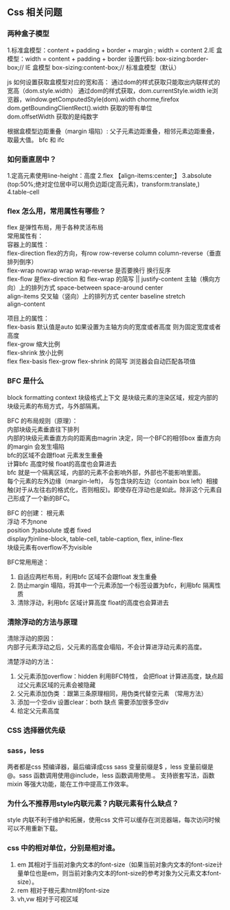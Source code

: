 ## Css 相关问题
### 两种盒子模型
1.标准盒模型：content +  padding + border + margin ; width = content
2.IE 盒模型：width = content + padding + border
设置代码: 
box-sizing:border-box;// IE 盒模型
box-sizing:content-box;// 标准盒模型（默认）

js 如何设置获取盒模型对应的宽和高：
通过dom的样式获取只能取出内联样式的宽高（dom.style.width）
通过dom的样式获取，dom.currentStyle.width ie浏览器，window.getComputedStyle(dom).width chorme,firefox
dom.getBoundingClientRect().width  获取的带有单位  
dom.offsetWidth  获取的是纯数字

根据盒模型边距重叠（margin 塌陷）:
父子元素边距重叠，相邻元素边距重叠，取最大值。
bfc 和 ifc

### 如何垂直居中？
1.定高元素使用line-height：高度
2.flex 【align-items:center;】
3.absolute (top:50%;绝对定位居中可以用负边距(定高元素)，transform:translate,)
4.table-cell 

### flex 怎么用，常用属性有哪些？
flex 是弹性布局，用于各种灵活布局 <br/>
常用属性有：<br/>
容器上的属性：<br/>
flex-direction flex的方向，有row row-reverse column column-reverse（垂直排列倒序）<br/>
flex-wrap nowrap wrap wrap-reverse 是否要换行 换行反序<br/>
flex-flow 是flex-direction 和 flex-wrap 的简写  <flex-direction> || <flex-wrap>
justify-content 主轴（横向方向）上的排列方式 space-between space-around center <br/>
align-items 交叉轴（竖向）上的排列方式 center baseline stretch <br/>
align-content<br/>

项目上的属性：<br/>
flex-basis 默认值是auto 如果设置为主轴方向的宽度或者高度 则为固定宽度或者高度<br/>
flex-grow 缩大比例<br/>
flex-shrink 放小比例<br/>
flex flex-basis flex-grow flex-shrink 的简写 浏览器会自动匹配各项值<br/>

### BFC 是什么
block formatting context 块级格式上下文 是块级元素的渲染区域，规定内部的块级元素的布局方式，与外部隔离。<br/>

BFC 的布局规则（原理）：<br/>
内部块级元素垂直往下排列<br/>
内部的块级元素垂直方向的距离由magrin 决定，同一个BFC的相邻box 垂直方向的margin 会发生塌陷<br/>
bfc的区域不会跟float 元素发生重叠 <br/>
计算bfc 高度时候 float的高度也会算进去<br/>
bfc 就是一个隔离区域，内部的元素不会影响外部，外部也不能影响里面。<br/>
每个元素的左外边缘（margin-left)， 与包含块的左边（contain box left）相接触(对于从左往右的格式化，否则相反)。即使存在浮动也是如此。除非这个元素自己形成了一个新的BFC。<br/>


BFC 的创建：
根元素<br/>
浮动 不为none<br/>
position 为absolute 或者 fixed<br/>
display为inline-block, table-cell, table-caption, flex, inline-flex<br/>
块级元素有overflow不为visible<br/>

BFC常用用途：
1. 自适应两栏布局，利用bfc 区域不会跟float 发生重叠<br/>
2. 防止margin 塌陷，将其中一个元素添加一个标签设置为bfc，利用bfc 隔离性质<br/>
3. 清除浮动，利用bfc 区域计算高度 float的高度也会算进去<br/>

### 清除浮动的方法与原理
清除浮动的原因：<br/>
内部子元素浮动之后，父元素的高度会塌陷，不会计算进浮动元素的高度。<br/>

清楚浮动的方法：<br/>
1. 父元素添加overflow：hidden 利用BFC特性， 会把float 计算进高度，缺点超过父元素区域的元素会被隐藏<br/>
2. 父元素添加伪类 ：跟第三条原理相同，用伪类代替空元素 （常用方法）<br/>
3. 添加一个空div 设置clear：both 缺点 需要添加很多空div<br/>
4. 给定父元素高度 

### CSS 选择器优先级

### sass，less 

两者都是css 预编译器，最后编译成css
sass 变量前缀是$ ，less 变量前缀是@。sass 函数调用使用@include，less 函数调用使用.。 支持嵌套写法，函数 mixin 等强大功能，能在工作中提高工作效率。


### 为什么不推荐用style内联元素？内联元素有什么缺点？
style 内联不利于维护和拓展，使用css 文件可以缓存在浏览器端，每次访问时候可以不用重新下载。

### css 中的相对单位，分别是相对谁。
1. em 其相对于当前对象内文本的font-size（如果当前对象内文本的font-size计量单位也是em，则当前对象内文本的font-size的参考对象为父元素文本font-size）。
2. rem 相对于根元素html的font-size 
3. vh,vw  相对于可视区域

